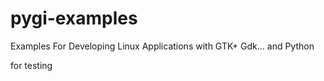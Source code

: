 # pygi-examples
Examples For Developing Linux Applications with GTK+ Gdk... and Python

for testing
